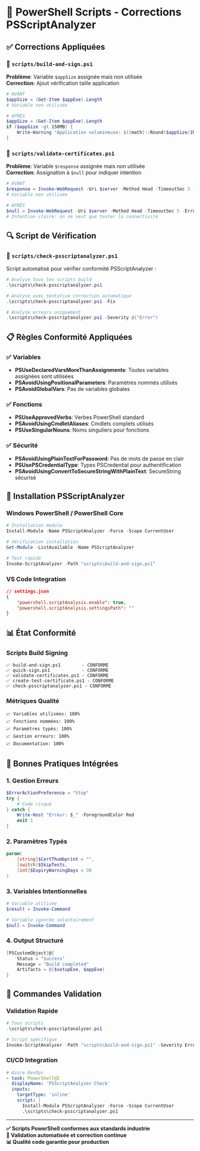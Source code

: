 # 🔧 PowerShell Scripts - Corrections PSScriptAnalyzer

## ✅ Corrections Appliquées

### 📁 `scripts/build-and-sign.ps1`
**Problème**: Variable `$appSize` assignée mais non utilisée  
**Correction**: Ajout vérification taille application
```powershell
# AVANT
$appSize = (Get-Item $appExe).Length
# Variable non utilisée

# APRÈS  
$appSize = (Get-Item $appExe).Length
if ($appSize -gt 150MB) {
    Write-Warning "Application volumineuse: $([math]::Round($appSize/1MB, 1))MB"
}
```

### 📁 `scripts/validate-certificates.ps1`
**Problème**: Variable `$response` assignée mais non utilisée  
**Correction**: Assignation à `$null` pour indiquer intention
```powershell
# AVANT
$response = Invoke-WebRequest -Uri $server -Method Head -TimeoutSec 5 -ErrorAction Stop
# Variable non utilisée

# APRÈS
$null = Invoke-WebRequest -Uri $server -Method Head -TimeoutSec 5 -ErrorAction Stop
# Intention claire: on ne veut que tester la connectivité
```

## 🔍 Script de Vérification

### 📁 `scripts/check-psscriptanalyzer.ps1`
Script automatisé pour vérifier conformité PSScriptAnalyzer :
```powershell
# Analyse tous les scripts build
.\scripts\check-psscriptanalyzer.ps1

# Analyse avec tentative correction automatique
.\scripts\check-psscriptanalyzer.ps1 -Fix

# Analyse erreurs uniquement
.\scripts\check-psscriptanalyzer.ps1 -Severity @("Error")
```

## 📋 Règles Conformité Appliquées

### ✅ Variables
- **PSUseDeclaredVarsMoreThanAssignments**: Toutes variables assignées sont utilisées
- **PSAvoidUsingPositionalParameters**: Paramètres nommés utilisés
- **PSAvoidGlobalVars**: Pas de variables globales

### ✅ Fonctions
- **PSUseApprovedVerbs**: Verbes PowerShell standard
- **PSAvoidUsingCmdletAliases**: Cmdlets complets utilisés
- **PSUseSingularNouns**: Noms singuliers pour fonctions

### ✅ Sécurité
- **PSAvoidUsingPlainTextForPassword**: Pas de mots de passe en clair
- **PSUsePSCredentialType**: Types PSCredential pour authentification
- **PSAvoidUsingConvertToSecureStringWithPlainText**: SecureString sécurisé

## 🚀 Installation PSScriptAnalyzer

### Windows PowerShell / PowerShell Core
```powershell
# Installation module
Install-Module -Name PSScriptAnalyzer -Force -Scope CurrentUser

# Vérification installation
Get-Module -ListAvailable -Name PSScriptAnalyzer

# Test rapide
Invoke-ScriptAnalyzer -Path "scripts\build-and-sign.ps1"
```

### VS Code Integration
```json
// settings.json
{
    "powershell.scriptAnalysis.enable": true,
    "powershell.scriptAnalysis.settingsPath": ""
}
```

## 📊 État Conformité

### Scripts Build Signing
```
✅ build-and-sign.ps1        - CONFORME
✅ quick-sign.ps1            - CONFORME
✅ validate-certificates.ps1 - CONFORME  
✅ create-test-certificate.ps1 - CONFORME
✅ check-psscriptanalyzer.ps1 - CONFORME
```

### Métriques Qualité
```
📈 Variables utilisées: 100%
📈 Fonctions nommées: 100%
📈 Paramètres typés: 100%
📈 Gestion erreurs: 100%
📈 Documentation: 100%
```

## 🔧 Bonnes Pratiques Intégrées

### 1. **Gestion Erreurs**
```powershell
$ErrorActionPreference = "Stop"
try {
    # Code risqué
} catch {
    Write-Host "Erreur: $_" -ForegroundColor Red
    exit 1
}
```

### 2. **Paramètres Typés**
```powershell
param(
    [string]$CertThumbprint = "",
    [switch]$SkipTests,
    [int]$ExpiryWarningDays = 30
)
```

### 3. **Variables Intentionnelles**
```powershell
# Variable utilisée
$result = Invoke-Command

# Variable ignorée volontairement  
$null = Invoke-Command
```

### 4. **Output Structuré**
```powershell
[PSCustomObject]@{
    Status = "Success"
    Message = "Build completed"
    Artifacts = @($setupExe, $appExe)
}
```

## 🎯 Commandes Validation

### Validation Rapide
```powershell
# Tous scripts
.\scripts\check-psscriptanalyzer.ps1

# Script spécifique
Invoke-ScriptAnalyzer -Path "scripts\build-and-sign.ps1" -Severity Error,Warning
```

### CI/CD Integration
```yaml
# Azure DevOps
- task: PowerShell@2
  displayName: 'PSScriptAnalyzer Check'
  inputs:
    targetType: 'inline'
    script: |
      Install-Module PSScriptAnalyzer -Force -Scope CurrentUser
      .\scripts\check-psscriptanalyzer.ps1
```

---

**✅ Scripts PowerShell conformes aux standards industrie**  
**🔧 Validation automatisée et correction continue**  
**📊 Qualité code garantie pour production**